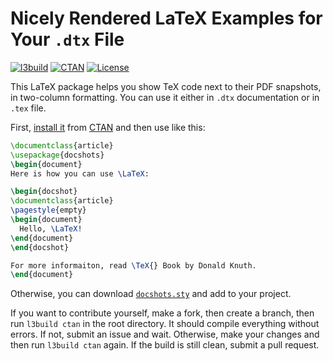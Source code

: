 # Nicely Rendered LaTeX Examples for Your `.dtx` File

[![l3build](https://github.com/yegor256/docshots/actions/workflows/l3build.yml/badge.svg)](https://github.com/yegor256/docshots/actions/workflows/l3build.yml)
[![CTAN](https://img.shields.io/ctan/v/docshots)](https://ctan.org/pkg/docshots)
[![License](https://img.shields.io/badge/license-MIT-green.svg)](https://github.com/yegor256/docshots/blob/master/LICENSE.txt)

This LaTeX package helps you show TeX code next to their PDF snapshots,
in two-column formatting. You can use it either in `.dtx` documentation
or in `.tex` file.

First,
[install it](https://en.wikibooks.org/wiki/LaTeX/Installing_Extra_Packages)
from [CTAN](https://ctan.org/pkg/docshots)
and then use like this:

```tex
\documentclass{article}
\usepackage{docshots}
\begin{document}
Here is how you can use \LaTeX:

\begin{docshot}
\documentclass{article}
\pagestyle{empty}
\begin{document}
  Hello, \LaTeX!
\end{document}
\end{docshot}

For more informaiton, read \TeX{} Book by Donald Knuth.
\end{document}
```

Otherwise, you can download [`docshots.sty`][sty] and add to your project.

If you want to contribute yourself, make a fork, then create a branch, 
then run `l3build ctan` in the root directory.
It should compile everything without errors. If not, submit an issue and wait.
Otherwise, make your changes and then run `l3build ctan` again. If the build is
still clean, submit a pull request.

[sty]: https://yegor256.github.io/docshots/docshots.sty
